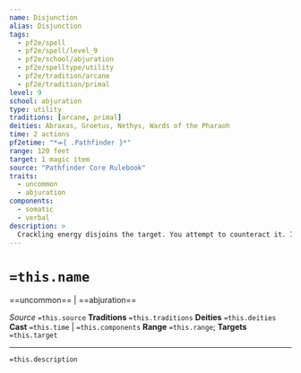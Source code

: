 ```yaml
---
name: Disjunction
alias: Disjunction
tags:
  - pf2e/spell
  - pf2e/spell/level_9
  - pf2e/school/abjuration
  - pf2e/spelltype/utility
  - pf2e/tradition/arcane
  - pf2e/tradition/primal
level: 9
school: abjuration
type: utility
traditions: [arcane, primal]
deities: Abraxas, Groetus, Nethys, Wards of the Pharaoh
time: 2 actions
pf2etime: "*⬺{ .Pathfinder }*"
range: 120 feet
target: 1 magic item
source: "Pathfinder Core Rulebook"
traits:
  - uncommon
  - abjuration
components:
  - somatic
  - verbal
description: >
  Crackling energy disjoins the target. You attempt to counteract it. If you succeed, it's deactivated for 1 week. On a critical success, it's destroyed. If it's an artifact or similar item, you automatically fail.
---
```

# `=this.name`
==uncommon== | ==abjuration==

*Source* `=this.source`
**Traditions** `=this.traditions`
**Deities** `=this.deities`
**Cast** `=this.time` | `=this.components`
**Range** `=this.range`; **Targets** `=this.target`

***
`=this.description`